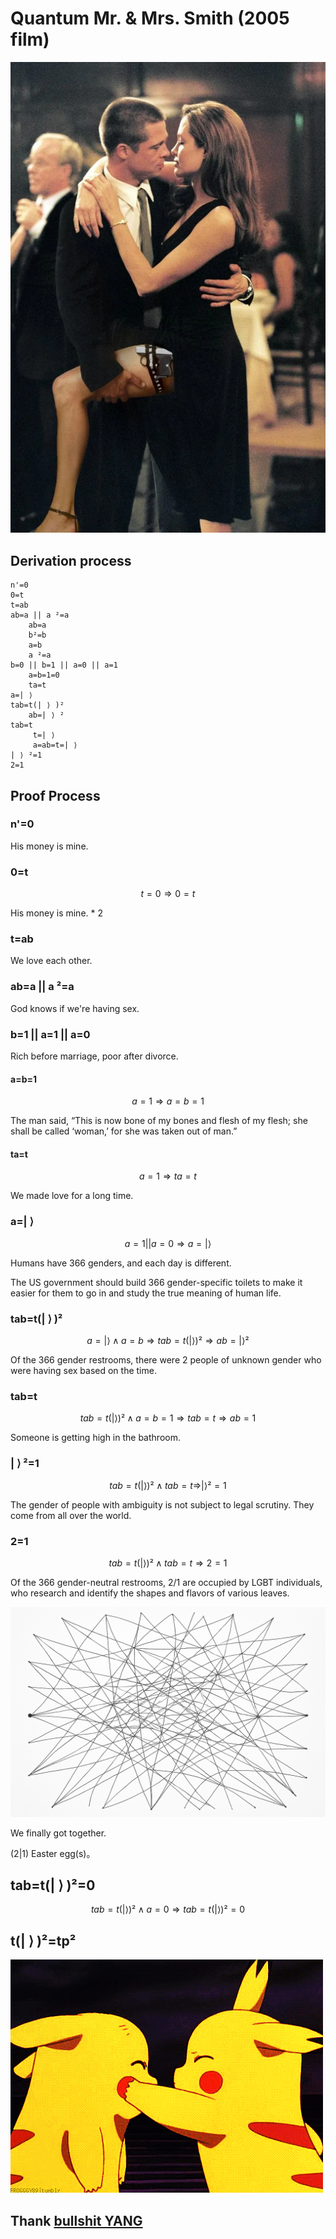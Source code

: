 # Quantum Mr. & Mrs. Smith (2005 film)

![image](Smith.webp)

## Derivation process

```
n'=0
0=t
t=ab
ab=a || a ²=a
    ab=a
    b²=b
    a=b
    a ²=a
b=0 || b=1 || a=0 || a=1
    a=b=1=0
    ta=t
a=| ⟩ ​​​
tab=t(| ⟩ )²
    ab=| ⟩ ²
tab=t
     t=| ⟩
     a=ab=t=| ⟩
| ⟩ ²=1
2=1
```

## Proof Process

### n'=0

His money is mine.

### 0=t

$$
t=0 \Rightarrow 0=t
$$

His money is mine. * 2

### t=ab

We love each other.

### ab=a || a ²=a

God knows if we're having sex.

### b=1 || a=1 || a=0

Rich before marriage, poor after divorce.

#### a=b=1

$$
a=1 \Rightarrow a=b=1
$$

The man said, “This is now bone of my bones and flesh of my flesh; she shall be called ‘woman,’ for she was taken out of man.”

#### ta=t

$$
a=1 \Rightarrow ta=t
$$

We made love for a long time.

### a=| ⟩ ​​​

$$
a=1 || a=0  \Rightarrow a=| ⟩
$$

Humans have 366 genders, and each day is different.

The US government should build 366 gender-specific toilets to make it easier for them to go in and study the true meaning of human life.

### tab=t(| ⟩ )²

$$
a=| ⟩ ∧ a=b \Rightarrow tab=t(| ⟩ )² \Rightarrow ab=| ⟩ ²
$$

Of the 366 gender restrooms, there were 2 people of unknown gender who were having sex based on the time.

### tab=t

$$
tab=t(| ⟩ )² ∧ a=b=1 \Rightarrow  tab=t \Rightarrow ab=1
$$

Someone is getting high in the bathroom.

### | ⟩ ²=1

$$
tab=t(| ⟩ )² ∧ tab=t \Rightarrow | ⟩ ²=1
$$

The gender of people with ambiguity is not subject to legal scrutiny.
They come from all over the world.

### 2=1

$$
tab=t(| ⟩ )² ∧ tab=t \Rightarrow 2=1
$$

Of the 366 gender-neutral restrooms, 2/1 are occupied by LGBT individuals, who research and identify the shapes and flavors of various leaves.

![image](tab.png)

We finally got together.

(2|1) Easter egg(s)。

## tab=t(| ⟩ )²=0

$$
tab=t(| ⟩ )² ∧ a=0 \Rightarrow  tab=t(| ⟩ )²=0
$$

## t(| ⟩ )²=tp²

![image](tpp.gif)

## Thank [bullshit YANG](https://mp.weixin.qq.com/s/cE2BTMrLV6M9kirC-r6clA)